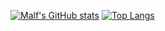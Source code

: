 [![Malf's GitHub stats](https://github-readme-stats.vercel.app/api?username=malf75&theme=radical)](https://github.com/anuraghazra/github-readme-stats)
[![Top Langs](https://github-readme-stats.vercel.app/api/top-langs/?username=malf75&theme=radical)](https://github.com/anuraghazra/github-readme-stats)

